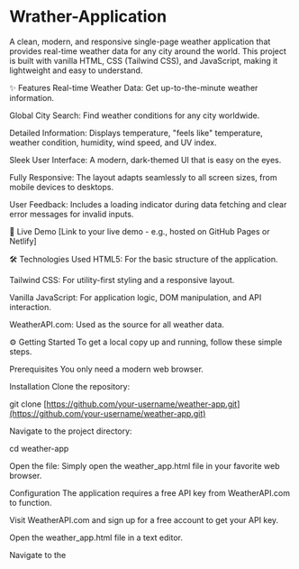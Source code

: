 # Wrather-Application
A clean, modern, and responsive single-page weather application that provides real-time weather data for any city around the world. This project is built with vanilla HTML, CSS (Tailwind CSS), and JavaScript, making it lightweight and easy to understand.

✨ Features
Real-time Weather Data: Get up-to-the-minute weather information.

Global City Search: Find weather conditions for any city worldwide.

Detailed Information: Displays temperature, "feels like" temperature, weather condition, humidity, wind speed, and UV index.

Sleek User Interface: A modern, dark-themed UI that is easy on the eyes.

Fully Responsive: The layout adapts seamlessly to all screen sizes, from mobile devices to desktops.

User Feedback: Includes a loading indicator during data fetching and clear error messages for invalid inputs.

🚀 Live Demo
[Link to your live demo - e.g., hosted on GitHub Pages or Netlify]

🛠️ Technologies Used
HTML5: For the basic structure of the application.

Tailwind CSS: For utility-first styling and a responsive layout.

Vanilla JavaScript: For application logic, DOM manipulation, and API interaction.

WeatherAPI.com: Used as the source for all weather data.

⚙️ Getting Started
To get a local copy up and running, follow these simple steps.

Prerequisites
You only need a modern web browser.

Installation
Clone the repository:

git clone [https://github.com/your-username/weather-app.git](https://github.com/your-username/weather-app.git)

Navigate to the project directory:

cd weather-app

Open the file:
Simply open the weather_app.html file in your favorite web browser.

Configuration
The application requires a free API key from WeatherAPI.com to function.

Visit WeatherAPI.com and sign up for a free account to get your API key.

Open the weather_app.html file in a text editor.

Navigate to the <script> section at the bottom of the file.

Find the following line and replace 'YOUR_API_KEY_HERE' with the key you obtained:

const apiKey = 'badfb218453a4c98b0834248252109'; // Replace with your actual API key


🙏 Acknowledgements
Data provided by WeatherAPI.com

